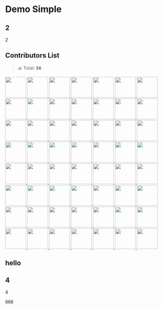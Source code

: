 # Demo Simple

## 2
2

## Contributors List

> 📊 Total: <kbd>**56**</kbd>

<a href="https://github.com/bubkoo" title="bubkoo">
  <img src="https://avatars.githubusercontent.com/u/6045824?v=4" width="66" />
</a>
<a href="https://github.com/NewByVector" title="NewByVector">
  <img src="https://avatars.githubusercontent.com/u/20186737?v=4" width="66" />
</a>
<a href="https://github.com/semantic-release-bot" title="semantic-release-bot">
  <img src="https://avatars.githubusercontent.com/u/32174276?v=4" width="66" />
</a>
<a href="https://github.com/apps/x6-bot" title="x6-bot[bot]">
  <img src="https://avatars.githubusercontent.com/in/81133?v=4" width="66" />
</a>
<a href="https://github.com/apps/dependabot-preview" title="dependabot-preview[bot]">
  <img src="https://avatars.githubusercontent.com/in/2141?v=4" width="66" />
</a>
<a href="https://github.com/apps/dependabot" title="dependabot[bot]">
  <img src="https://avatars.githubusercontent.com/in/29110?v=4" width="66" />
</a>
<a href="https://github.com/afc163" title="afc163">
  <img src="https://avatars.githubusercontent.com/u/507615?v=4" width="66" />
</a>
<a href="https://github.com/jtsang4" title="jtsang4">
  <img src="https://avatars.githubusercontent.com/u/17686135?v=4" width="66" />
</a>
<a href="https://github.com/lyn-boyu" title="lyn-boyu">
  <img src="https://avatars.githubusercontent.com/u/47809781?v=4" width="66" />
</a>
<a href="https://github.com/OpportunityLiu" title="OpportunityLiu">
  <img src="https://avatars.githubusercontent.com/u/13471233?v=4" width="66" />
</a>
<a href="https://github.com/zdc1111" title="zdc1111">
  <img src="https://avatars.githubusercontent.com/u/39116292?v=4" width="66" />
</a>
<a href="https://github.com/Eve-Sama" title="Eve-Sama">
  <img src="https://avatars.githubusercontent.com/u/30228406?v=4" width="66" />
</a>
<a href="https://github.com/qianjujie" title="qianjujie">
  <img src="https://avatars.githubusercontent.com/u/16394538?v=4" width="66" />
</a>
<a href="https://github.com/DanielLeefu" title="DanielLeefu">
  <img src="https://avatars.githubusercontent.com/u/52592929?v=4" width="66" />
</a>
<a href="https://github.com/niexq" title="niexq">
  <img src="https://avatars.githubusercontent.com/u/16329407?v=4" width="66" />
</a>
<a href="https://github.com/prncoprs" title="prncoprs">
  <img src="https://avatars.githubusercontent.com/u/10610742?v=4" width="66" />
</a>
<a href="https://github.com/sscfaith" title="sscfaith">
  <img src="https://avatars.githubusercontent.com/u/23066241?v=4" width="66" />
</a>
<a href="https://github.com/cuidong626" title="cuidong626">
  <img src="https://avatars.githubusercontent.com/u/22650893?v=4" width="66" />
</a>
<a href="https://github.com/lopn" title="lopn">
  <img src="https://avatars.githubusercontent.com/u/9405275?v=4" width="66" />
</a>
<a href="https://github.com/luzhuang" title="luzhuang">
  <img src="https://avatars.githubusercontent.com/u/10904030?v=4" width="66" />
</a>
<a href="https://github.com/xrkffgg" title="xrkffgg">
  <img src="https://avatars.githubusercontent.com/u/29775873?v=4" width="66" />
</a>
<a href="https://github.com/yangling1996" title="yangling1996">
  <img src="https://avatars.githubusercontent.com/u/27794304?v=4" width="66" />
</a>
<a href="https://github.com/daigang666" title="daigang666">
  <img src="https://avatars.githubusercontent.com/u/42136433?v=4" width="66" />
</a>
<a href="https://github.com/halodong" title="halodong">
  <img src="https://avatars.githubusercontent.com/u/48054715?v=4" width="66" />
</a>
<a href="https://github.com/BARMPlus" title="BARMPlus">
  <img src="https://avatars.githubusercontent.com/u/14230248?v=4" width="66" />
</a>
<a href="https://github.com/cliffordfajardo" title="cliffordfajardo">
  <img src="https://avatars.githubusercontent.com/u/6743796?v=4" width="66" />
</a>
<a href="https://github.com/draco-china" title="draco-china">
  <img src="https://avatars.githubusercontent.com/u/22271474?v=4" width="66" />
</a>
<a href="https://github.com/ImgBotApp" title="ImgBotApp">
  <img src="https://avatars.githubusercontent.com/u/31427850?v=4" width="66" />
</a>
<a href="https://github.com/jeggy" title="jeggy">
  <img src="https://avatars.githubusercontent.com/u/51459?v=4" width="66" />
</a>
<a href="https://github.com/kgeis" title="kgeis">
  <img src="https://avatars.githubusercontent.com/u/2237299?v=4" width="66" />
</a>
<a href="https://github.com/lloydzhou" title="lloydzhou">
  <img src="https://avatars.githubusercontent.com/u/1826685?v=4" width="66" />
</a>
<a href="https://github.com/MrMengJ" title="MrMengJ">
  <img src="https://avatars.githubusercontent.com/u/26325346?v=4" width="66" />
</a>
<a href="https://github.com/olivewind" title="olivewind">
  <img src="https://avatars.githubusercontent.com/u/17901361?v=4" width="66" />
</a>
<a href="https://github.com/ChipNowacek" title="ChipNowacek">
  <img src="https://avatars.githubusercontent.com/u/3668197?v=4" width="66" />
</a>
<a href="https://github.com/tonywu6" title="tonywu6">
  <img src="https://avatars.githubusercontent.com/u/93302820?v=4" width="66" />
</a>
<a href="https://github.com/GreatAuk" title="GreatAuk">
  <img src="https://avatars.githubusercontent.com/u/20253809?v=4" width="66" />
</a>
<a href="https://github.com/xlzy520" title="xlzy520">
  <img src="https://avatars.githubusercontent.com/u/28336270?v=4" width="66" />
</a>
<a href="https://github.com/sskyy" title="sskyy">
  <img src="https://avatars.githubusercontent.com/u/1487672?v=4" width="66" />
</a>
<a href="https://github.com/arthur657834" title="arthur657834">
  <img src="https://avatars.githubusercontent.com/u/9419700?v=4" width="66" />
</a>
<a href="https://github.com/breezefaith" title="breezefaith">
  <img src="https://avatars.githubusercontent.com/u/20924601?v=4" width="66" />
</a>
<a href="https://github.com/Jim-jw" title="Jim-jw">
  <img src="https://avatars.githubusercontent.com/u/27499450?v=4" width="66" />
</a>
<a href="https://github.com/xwxgjs" title="xwxgjs">
  <img src="https://avatars.githubusercontent.com/u/77133362?v=4" width="66" />
</a>
<a href="https://github.com/apps/imgbot" title="imgbot[bot]">
  <img src="https://avatars.githubusercontent.com/in/4706?v=4" width="66" />
</a>
<a href="https://github.com/jiqili" title="jiqili">
  <img src="https://avatars.githubusercontent.com/u/43718732?v=4" width="66" />
</a>
<a href="https://github.com/kioyang" title="kioyang">
  <img src="https://avatars.githubusercontent.com/u/25734238?v=4" width="66" />
</a>
<a href="https://github.com/lijing666" title="lijing666">
  <img src="https://avatars.githubusercontent.com/u/26834700?v=4" width="66" />
</a>
<a href="https://github.com/chunwei" title="chunwei">
  <img src="https://avatars.githubusercontent.com/u/1955067?v=4" width="66" />
</a>
<a href="https://github.com/lvhuiyang" title="lvhuiyang">
  <img src="https://avatars.githubusercontent.com/u/12714791?v=4" width="66" />
</a>
<a href="https://github.com/pfdgithub" title="pfdgithub">
  <img src="https://avatars.githubusercontent.com/u/3262762?v=4" width="66" />
</a>
<a href="https://github.com/social-uni" title="social-uni">
  <img src="https://avatars.githubusercontent.com/u/14007972?v=4" width="66" />
</a>
<a href="https://github.com/Qujh97" title="Qujh97">
  <img src="https://avatars.githubusercontent.com/u/33251372?v=4" width="66" />
</a>
<a href="https://github.com/sallen450" title="sallen450">
  <img src="https://avatars.githubusercontent.com/u/4767115?v=4" width="66" />
</a>
<a href="https://github.com/evelope" title="evelope">
  <img src="https://avatars.githubusercontent.com/u/34190465?v=4" width="66" />
</a>
<a href="https://github.com/wjqsummer" title="wjqsummer">
  <img src="https://avatars.githubusercontent.com/u/52412389?v=4" width="66" />
</a>
<a href="https://github.com/avrinfly" title="avrinfly">
  <img src="https://avatars.githubusercontent.com/u/30068005?v=4" width="66" />
</a>
<a href="https://github.com/cijiugechu" title="cijiugechu">
  <img src="https://avatars.githubusercontent.com/u/32487868?v=4" width="66" />
</a>

## hello


## 4

4

666
